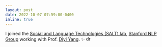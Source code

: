 ```yaml
---
layout: post
date: 2022-10-07 07:59:00-0400
inline: true
---
```


I joined the [Social and Language Technologies (SALT) lab](https://cs.stanford.edu/~diyiy/group.html), [Stanford NLP Group](https://nlp.stanford.edu/) working with Prof. [Diyi Yang](https://cs.stanford.edu/~diyiy/index.html). :sparkles:  <img src="/assets/img/huggingface.ico" alt="drawing" width="15"/> 




